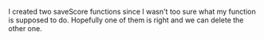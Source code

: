 I created two saveScore functions since I wasn't too sure what my function is supposed to do. Hopefully one of them is right and we can delete the other one. 
